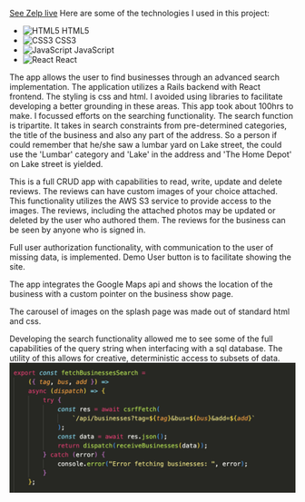 [See Zelp live](https://zelp1.onrender.com)
Here are some of the technologies I used in this project:

- ![HTML5](https://img.shields.io/badge/HTML5-E34F26?style=for-the-badge&logo=html5&logoColor=white) HTML5
- ![CSS3](https://img.shields.io/badge/CSS3-1572B6?style=for-the-badge&logo=css3&logoColor=white) CSS3
- ![JavaScript](https://img.shields.io/badge/JavaScript-F7DF1E?style=for-the-badge&logo=javascript&logoColor=black) JavaScript
- ![React](https://img.shields.io/badge/React-61DAFB?style=for-the-badge&logo=react&logoColor=black) React


The app allows the user to find businesses through an advanced search implementation. 
The application utilizes a Rails backend with React frontend. The styling
is css and html. I avoided using libraries to facilitate developing a better
grounding in these areas. This app took about 100hrs to make. I focussed efforts
on the searching functionality.  The search function is tripartite. It takes in
search constraints from pre-determined categories, the title of the business and also
any part of the address.  So a person if could remember that he/she saw a lumbar yard
on Lake street, the could use the 'Lumbar' category and 'Lake' in the address and 
'The Home Depot' on Lake street is yielded. 

This is a full CRUD app with capabilities to read, write, update and delete reviews. The
reviews can have custom images of your choice attached.  This functionality utilizes
the AWS S3 service to provide access to the images. The reviews, including the attached 
photos may be updated or deleted by the user who authored them. The reviews for the business
can be seen by anyone who is signed in. 

Full user authorization functionality, with communication to the user of missing data, 
is implemented. Demo User button is to facilitate showing the site.

The app integrates the Google Maps api and shows the location of the business with a 
custom pointer on the business show page. 

The carousel of images on the splash page was made out of standard html and css.

Developing the search functionality allowed me to see some of the full capabilities
of the query string when interfacing with a sql database. The utility of this allows for
creative, deterministic access to subsets of data. 
![Code Snippet](/frontend/src/assets/searchSnippet.png)
